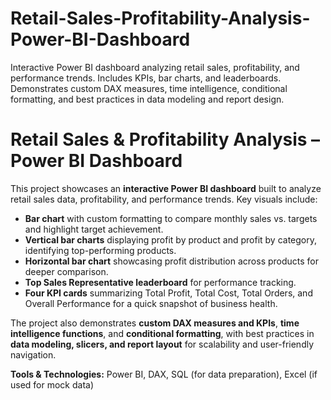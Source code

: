 # Retail-Sales-Profitability-Analysis-Power-BI-Dashboard
Interactive Power BI dashboard analyzing retail sales, profitability, and performance trends. Includes KPIs, bar charts, and leaderboards. Demonstrates custom DAX measures, time intelligence, conditional formatting, and best practices in data modeling and report design.


# Retail Sales & Profitability Analysis – Power BI Dashboard

This project showcases an **interactive Power BI dashboard** built to analyze retail sales data, profitability, and performance trends. Key visuals include:

- **Bar chart** with custom formatting to compare monthly sales vs. targets and highlight target achievement.  
- **Vertical bar charts** displaying profit by product and profit by category, identifying top-performing products.  
- **Horizontal bar chart** showcasing profit distribution across products for deeper comparison.  
- **Top Sales Representative leaderboard** for performance tracking.  
- **Four KPI cards** summarizing Total Profit, Total Cost, Total Orders, and Overall Performance for a quick snapshot of business health.  

The project also demonstrates **custom DAX measures and KPIs**, **time intelligence functions**, and **conditional formatting**, with best practices in **data modeling, slicers, and report layout** for scalability and user-friendly navigation.

**Tools & Technologies:** Power BI, DAX, SQL (for data preparation), Excel (if used for mock data)
